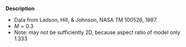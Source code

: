 **Description**
* Data from Ladson, Hill, & Johnson, NASA TM 100526, 1987.
* $M = 0.3$
* Note: may not be sufficiently 2D, because aspect ratio of model only 1.333
